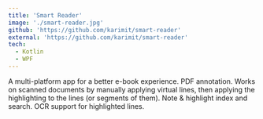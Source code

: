 ```yaml
---
title: 'Smart Reader'
image: './smart-reader.jpg'
github: 'https://github.com/karimit/smart-reader'
external: 'https://github.com/karimit/smart-reader'
tech:
  - Kotlin
  - WPF
---
```


A multi-platform app for a better e-book experience.
PDF annotation. Works on scanned documents by manually applying virtual lines, then applying the highlighting to the lines (or segments of them).
Note & highlight index and search.
OCR support for highlighted lines.